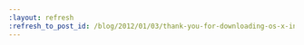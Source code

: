 ```yaml
---
:layout: refresh
:refresh_to_post_id: /blog/2012/01/03/thank-you-for-downloading-os-x-installer
---
```

